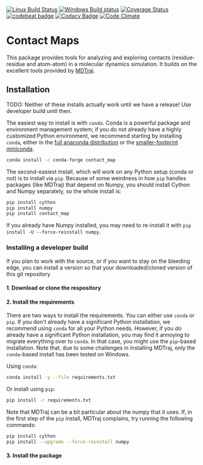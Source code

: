 [![Linux Build Status](https://travis-ci.org/dwhswenson/contact_map.svg?branch=master)](https://travis-ci.org/dwhswenson/contact_map)
[![Windows Build status](https://ci.appveyor.com/api/projects/status/em3fo96sjrg2vmcc/branch/master?svg=true)](https://ci.appveyor.com/project/dwhswenson/contact-map/branch/master)
[![Coverage Status](https://coveralls.io/repos/github/dwhswenson/contact_map/badge.svg?branch=master)](https://coveralls.io/github/dwhswenson/contact_map?branch=master)
[![codebeat badge](https://codebeat.co/badges/c7fb604a-35a8-4ccf-afea-18d6bd494726)](https://codebeat.co/projects/github-com-dwhswenson-contact_map-master)
[![Codacy Badge](https://api.codacy.com/project/badge/Grade/f7f3cf53698e4655ac8895f13fa5dea6)](https://www.codacy.com/app/dwhswenson/contact_map?utm_source=github.com&amp;utm_medium=referral&amp;utm_content=dwhswenson/contact_map&amp;utm_campaign=Badge_Grade)
[![Code Climate](https://codeclimate.com/github/dwhswenson/contact_map/badges/gpa.svg)](https://codeclimate.com/github/dwhswenson/contact_map)

# Contact Maps

This package provides tools for analyzing and exploring contacts
(residue-residue and atom-atom) in a molecular dynamics simulation. It
builds on the excellent tools provided by [MDTraj](http://mdtraj.org).

## Installation

TODO: Neither of these installs actually work until we have a release! Use
developer build until then.

The easiest way to install is with `conda`. Conda is a powerful package and
environment management system; if you do not already have a highly
customized Python environment, we recommend starting by installing `conda`,
either in the [full anaconda
distribution](https://www.anaconda.com/download/) or the [smaller-footprint
miniconda](https://conda.io/miniconda.html).

```bash
conda install -c conda-forge contact_map
```

The second-easiest install, which will work on any Python setup (conda or
not) is to install via `pip`. Because of some weirdness in how `pip` handles
packages (like MDTraj) that depend on Numpy, you should install Cython and
Numpy separately, so the whole install is:

```bash
pip install cython
pip install numpy
pip install contact_map
```

If you already have Numpy installed, you may need to re-install it with `pip
install -U --force-reinstall numpy`.


### Installing a developer build

If you plan to work with the source, or if you want to stay on the bleeding
edge, you can install a version so that your downloaded/cloned version of
this git repository 

#### 1. Download or clone the respository

#### 2. Install the requirements

There are two ways to install the requirements. You can either use `conda`
or `pip`. If you don't already have a significant Python installation, we
recommend using `conda` for all your Python needs. However, if you *do*
already have a significant Python installation, you may find it annoying to
migrate everything over to `conda`. In that case, you might use the
`pip`-based installation. Note that, due to some challenges in installing
MDTraj, only the `conda`-based install has been tested on Windows.

Using `conda`:

```bash
conda install -y --file requirements.txt
```

Or install using `pip`:

```bash
pip install -r requirements.txt
```

Note that MDTraj can be a bit particular about the numpy that it uses. If,
in the first step of the `pip` install, MDTraj complains, try running the
following commands:

```bash
pip install cython
pip install --upgrade --force-reinstall numpy
```

#### 3. Install the package

##
